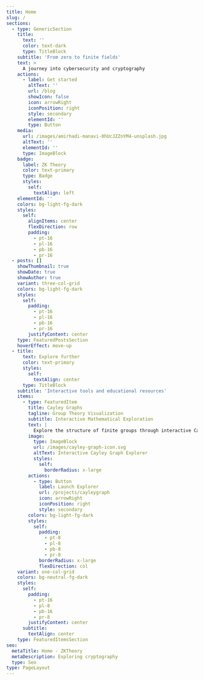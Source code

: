 ```yaml
---
title: Home
slug: /
sections:
  - type: GenericSection
    title:
      text: ''
      color: text-dark
      type: TitleBlock
    subtitle: 'From zero to finite fields'
    text: >
      A journey into cybersecurity and cryptography
    actions:
      - label: Get started
        altText: ''
        url: /blog
        showIcon: false
        icon: arrowRight
        iconPosition: right
        style: secondary
        elementId: ''
        type: Button
    media:
      url: /images/amirhadi-manavi-0hUcJZZnYM4-unsplash.jpg
      altText: ''
      elementId: ''
      type: ImageBlock
    badge:
      label: ZK Theory
      color: text-primary
      type: Badge
      styles:
        self:
          textAlign: left
    elementId: ''
    colors: bg-light-fg-dark
    styles:
      self:
        alignItems: center
        flexDirection: row
        padding:
          - pt-16
          - pl-16
          - pb-16
          - pr-16
  - posts: []
    showThumbnail: true
    showDate: true
    showAuthor: true
    variant: three-col-grid
    colors: bg-light-fg-dark
    styles:
      self:
        padding:
          - pt-16
          - pl-16
          - pb-16
          - pr-16
        justifyContent: center
    type: FeaturedPostsSection
    hoverEffect: move-up
  - title:
      text: Explore further
      color: text-primary
      styles:
        self:
          textAlign: center
      type: TitleBlock
    subtitle: 'Interactive tools and educational resources'
    items:
      - type: FeaturedItem
        title: Cayley Graphs
        tagline: Group Theory Visualization
        subtitle: Interactive Mathematical Exploration
        text: |
          Explore the structure of finite groups through interactive Cayley graph visualizations. Generate graphs for symmetric groups, dihedral groups, and more with dynamic highlighting of subgroups and cosets.
        image:
          type: ImageBlock
          url: /images/cayley-graph-icon.svg
          altText: Interactive Cayley Graph Explorer
          styles:
            self:
              borderRadius: x-large
        actions:
          - type: Button
            label: Launch Explorer
            url: /projects/cayleygraph
            icon: arrowRight
            iconPosition: right
            style: secondary
        colors: bg-light-fg-dark
        styles:
          self:
            padding:
              - pt-8
              - pl-8
              - pb-8
              - pr-8
            borderRadius: x-large
            flexDirection: col
    variant: one-col-grid
    colors: bg-neutral-fg-dark
    styles:
      self:
        padding:
          - pt-16
          - pl-8
          - pb-16
          - pr-8
        justifyContent: center
      subtitle:
        textAlign: center
    type: FeaturedItemsSection
seo:
  metaTitle: Home - ZKTheory
  metaDescription: Exploring cryptography
  type: Seo
type: PageLayout
---
```


